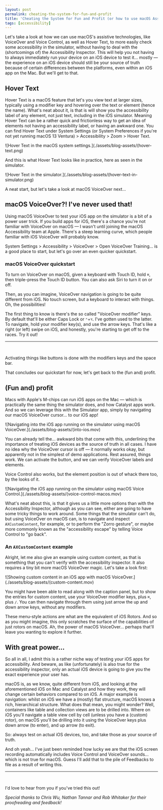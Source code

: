 ```yaml
---
layout: post
permalink: cheating-the-system-for-fun-and-profit
title: 'Cheating the System for Fun and Profit (or how to use macOS Assistive Technologies to test in the Simulator)'
tags: [accessibility]
---
```


Let's take a look at how we can use macOS's assistive technologies, like
VoiceOver and Voice Control, as well as Hover Text, to more easily check some
accessibility in the simulator, without having to deal with the (shortcomings
of) the Accessibility Inspector. This will help you not having to always
immediately run your device on an iOS device to test it... mostly — the
experience on an iOS device should still be your source of truth because of
certain differences between the platforms, even within an iOS app on the Mac.
But we'll get to that.

<!--more-->

## Hover Text

Hover Text is a macOS feature that let's you view text at larger sizes,
typically using a modifier key and hovering over the text or element (hence the
name). What's neat about it, is that is will show you the accessibility label
of any element, not just text, including in the iOS simulator. Meaning Hover
Text can be a rather quick and frictionless way to get an idea of elements not
having an accessibility label, or having an awkward one. You can find Hover Text
under System Settings (or System Preferences if you're not yet running macOS 13
Ventura) > Accessibility > Zoom > Hover Text.

![Hover Text in the macOS system settings.](./assets/blog-assets/(hover-text.png)

And this is what Hover Text looks like in practice, here as seen in the
simulator.

![Hover Text in the simulator.](./assets/blog-assets/(hover-text-in-simulator.png)

A neat start, but let's take a look at macOS VoiceOver next...

## macOS VoiceOver?! I've never used that!

Using macOS VoiceOver to test your iOS app on the simulator is a bit of a power
user trick. If you build apps for iOS, there's a chance you're not familiar with
VoiceOver on macOS — I wasn't until joining the macOS Accessibility team at
Apple. There's a steep learning curve, which people familiar with iOS VoiceOver
will probably know.

System Settings > Accessibility > VoiceOver > Open VoiceOver Training... is a
good place to start, but let's go over an even quicker quickstart.

### macOS VoiceOver quickstart

To turn on VoiceOver on macOS, given a keyboard with Touch ID, hold `⌘`,
then triple-press the Touch ID button. You can also ask Siri to turn it on or
off.

Then, as you can imagine, VoiceOver navigation is going to be quite different
from iOS. No touch screen, but a keyboard to interact with things. Oh, the
possibilities!

The first thing to know is there's the so called "VoiceOver modifier" keys. By
default that'll be either Caps Lock or `⌃`+`⌥`. I've gotten used to the latter.
To navigate, hold your modifier key(s), and use the arrow keys. That's like a
right (or left) swipe on iOS, and honestly, you're starting to get off to the
races. Try it out!

---
<br />

Activating things like buttons is done with the modifiers keys and the space
bar.

That concludes our quickstart for now, let's get back to the (fun and) profit.

## (Fun and) profit

Macs with Apple's M-chips can run iOS apps on the Mac — which is practically
the same thing the simulator does, and how Catalyst apps work. And so we can
leverage this with the Simulator app, simply by navigating our macOS VoiceOver
cursor... to our iOS app!

![Navigating into the iOS app running on the simulator using macOS VoiceOver.](./assets/blog-assets/(into-ios.mov)

You can already tell the... awkward bits that come with this, underlining the
importance of treating iOS devices as the source of truth in all cases. I have
no idea why the VoiceOver cursor is off — it normally works okay, but
apparently not in the simplest of demo applications. Rest assured, things work.
We can activate the button, and we can verify VoiceOver labels and elements.

Voice Control also works, but the element position is out of whack there too,
by the looks of it.

![Navigating the iOS app running on the simulator using macOS Voice Control.](./assets/blog-assets/(voice-control-macos.mov)

What's neat about this, is that it gives us a little more options than with the
Accessibility Inspector, although as you can see, either are going to have some
tricky things to work around. Some things that the simulator can't do, but using
VoiceOver on macOS can, is to navigate and inspect `AXCustomContent`, for
example, or to perform the "Zorro gesture", or maybe more commonly known as the
"accessibility escape" by telling Voice Control to "go back".

### An `AXCustomContent` example

Alright, let me also give an example using custom content, as that is something
that you can't verify with the accessibility inspector. It also requires a tiny
bit more macOS VoiceOver magic. Let's take a look first:

![Showing custom content in an iOS app with macOS VoiceOver.](./assets/blog-assets/(custom-content.mov)

You might have been able to read along with the caption panel, but to show the
entries for custom content, use your VoiceOver modifier keys, plus `⌘`, plus
`/`. You can then navigate through them using just arrow the up and down arrow
keys, without any modifiers.

These menu-style actions are what are the equivalent of iOS Rotors. And so as
you might imagine, this only scratches the surface of the capabilities of just
rotors on macOS. Ah, the power of macOS VoiceOver... perhaps that'll leave you
wanting to explore it further.

## With great power...

So all in all, I admit this is a rather niche way of testing your iOS apps for
accessibility. And beware, as like (unfortunately) is also true for the
accessibility inspector, only an actual iOS device is going to give you the
exact experience your user has.

macOS is, as we know, quite different from iOS, and looking at the
aforementioned iOS on Mac and Catalyst and how they work, they will change
certain behaviors compared to on iOS. A major example is navigation: whilst on
iOS we have a (mostly) flat structure, macOS knows a rich, hierarchical
structure. What does that mean, you might wonder? Well, containers like table
and collection views are to be drilled into. Where on iOS you'll navigate a
table view cell by cell (unless you have a (custom) rotor), on macOS you'll be
drilling into it using the VoiceOver keys plus down arrow (to enter), and up
arrow (to exit).

So: always test on actual iOS devices, too, and take those as your source of
truth.

And oh yeah... I've just been reminded how lucky we are that the iOS screen
recording automatically includes Voice Control and VoiceOver sounds... which
is not true for macOS. Guess I'll add that to the pile of Feedbacks to file as
a result of writing this.

---
<br />

I'd love to hear from you if you've tried this out!

_Special thanks to Chris Wu, Nathan Tannar and Rob Whitaker for their
proofreading and feedback!_
